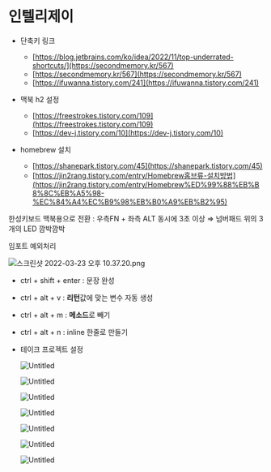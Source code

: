 # 인텔리제이

- 단축키 링크
    - [https://blog.jetbrains.com/ko/idea/2022/11/top-underrated-shortcuts/](https://secondmemory.kr/567)
    - [https://secondmemory.kr/567](https://secondmemory.kr/567)
    - [https://ifuwanna.tistory.com/241](https://ifuwanna.tistory.com/241)

- 맥북 h2 설정
    - [https://freestrokes.tistory.com/109](https://freestrokes.tistory.com/109)
    - [https://dev-j.tistory.com/10](https://dev-j.tistory.com/10)
    
- homebrew 설치
    - [https://shanepark.tistory.com/45](https://shanepark.tistory.com/45)
    - [https://jin2rang.tistory.com/entry/Homebrew홈브류-설치방법](https://jin2rang.tistory.com/entry/Homebrew%ED%99%88%EB%B8%8C%EB%A5%98-%EC%84%A4%EC%B9%98%EB%B0%A9%EB%B2%95)

한성키보드 맥북용으로 전환 : 우측FN + 좌측 ALT 동시에 3초 이상 ⇒ 넘버패드 위의 3개의 LED 깜박깜박

임포트 예외처리

![스크린샷 2022-03-23 오후 10.37.20.png](%E1%84%8B%E1%85%B5%E1%86%AB%E1%84%90%E1%85%A6%E1%86%AF%E1%84%85%E1%85%B5%E1%84%8C%E1%85%A6%E1%84%8B%E1%85%B5%20217c34c1c0c347838f9e596531856f36/%E1%84%89%E1%85%B3%E1%84%8F%E1%85%B3%E1%84%85%E1%85%B5%E1%86%AB%E1%84%89%E1%85%A3%E1%86%BA_2022-03-23_%E1%84%8B%E1%85%A9%E1%84%92%E1%85%AE_10.37.20.png)

- ctrl + shift + enter : 문장 완성
- ctrl + alt + v : **리턴**값에 맞는 변수 자동 생성
- ctrl + alt + m : **메소드**로 빼기
- ctrl + alt + n : inline 한줄로 만들기

- 테이크 프로젝트 설정
    
    ![Untitled](%E1%84%8B%E1%85%B5%E1%86%AB%E1%84%90%E1%85%A6%E1%86%AF%E1%84%85%E1%85%B5%E1%84%8C%E1%85%A6%E1%84%8B%E1%85%B5%20217c34c1c0c347838f9e596531856f36/Untitled.png)
    
    ![Untitled](%E1%84%8B%E1%85%B5%E1%86%AB%E1%84%90%E1%85%A6%E1%86%AF%E1%84%85%E1%85%B5%E1%84%8C%E1%85%A6%E1%84%8B%E1%85%B5%20217c34c1c0c347838f9e596531856f36/Untitled%201.png)
    
    ![Untitled](%E1%84%8B%E1%85%B5%E1%86%AB%E1%84%90%E1%85%A6%E1%86%AF%E1%84%85%E1%85%B5%E1%84%8C%E1%85%A6%E1%84%8B%E1%85%B5%20217c34c1c0c347838f9e596531856f36/Untitled%202.png)
    
    ![Untitled](%E1%84%8B%E1%85%B5%E1%86%AB%E1%84%90%E1%85%A6%E1%86%AF%E1%84%85%E1%85%B5%E1%84%8C%E1%85%A6%E1%84%8B%E1%85%B5%20217c34c1c0c347838f9e596531856f36/Untitled%203.png)
    
    ![Untitled](%E1%84%8B%E1%85%B5%E1%86%AB%E1%84%90%E1%85%A6%E1%86%AF%E1%84%85%E1%85%B5%E1%84%8C%E1%85%A6%E1%84%8B%E1%85%B5%20217c34c1c0c347838f9e596531856f36/Untitled%204.png)
    
    ![Untitled](%E1%84%8B%E1%85%B5%E1%86%AB%E1%84%90%E1%85%A6%E1%86%AF%E1%84%85%E1%85%B5%E1%84%8C%E1%85%A6%E1%84%8B%E1%85%B5%20217c34c1c0c347838f9e596531856f36/Untitled%205.png)
    
    ![Untitled](%E1%84%8B%E1%85%B5%E1%86%AB%E1%84%90%E1%85%A6%E1%86%AF%E1%84%85%E1%85%B5%E1%84%8C%E1%85%A6%E1%84%8B%E1%85%B5%20217c34c1c0c347838f9e596531856f36/Untitled%206.png)